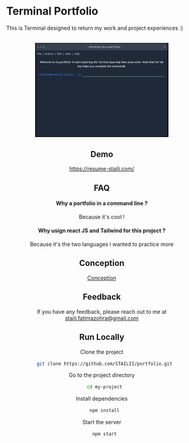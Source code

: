 
# Terminal Portfolio

This is Terminal designed to return my work and project experiences :) 

<!-- PROJECT LOGO -->
<br />
<div align="center">
  <a href="https://github.com/STAILII/portfolio/blob/main/public/portfolio.JPG">
    <img src="./public/portfolio.JPG" alt="Logo" width="70%" height="auto">
  </a>
  
  
  
## Demo

https://resume-staili.com/
## FAQ

#### Why a portfolio in a command line ? 

Because it's cool ! 

#### Why usign react JS and Tailwind for this project ? 

Because it's the two languages i wanted to practice more 

## Conception 

[Conception](https://drive.google.com/drive/folders/1vEksd9AR2dX_XWf0OqcenNE6s6RC1Xsu?usp=sharing)


## Feedback

If you have any feedback, please reach out to me at staili.fatimazohra@gmail.com


## Run Locally

Clone the project

```bash
  git clone https://github.com/STAILII/portfolio.git
```

Go to the project directory

```bash
  cd my-project
```

Install dependencies

```bash
  npm install
```

Start the server

```bash
  npm start
```


